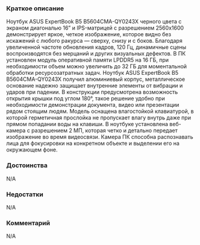 ### **Краткое описание**
Ноутбук ASUS ExpertBook B5 B5604CMA-QY0243X черного цвета с экраном диагональю 16” и IPS-матрицей с разрешением 2560x1600 демонстрирует яркое, четкое изображение, которое видно без искажений с любого ракурса — сверху, снизу и с боков. Благодаря увеличенной частоте обновления кадров, 120 Гц, динамичные сцены воспроизводятся без мерцаний и других визуальных дефектов. В ПК установлен модуль оперативной памяти LPDDR5 на 16 ГБ, при необходимости объем можно увеличить до 32 ГБ для моментальной обработки ресурсозатратных задач.  Ноутбук ASUS ExpertBook B5 B5604CMA-QY0243X получил алюминиевый корпус, металлическое основание надежно защищает внутренние элементы от вибрации и ударов при падении. В конструкции предусмотрена возможность открытия крышки под углом 180°, такое решение удобно при необходимости демонстрации документа, видео или презентации рядом стоящим людям. Модель оснащена влагостойкой клавиатурой, в которой герметичная прослойка не пропускает влагу внутрь даже при прямом попадании воды на клавиши. В ноутбуке установлена веб-камера с разрешением 2 МП, которая четко и детально передает изображение во время видеосвязи. Камера ПК способна распознавать лица для фокусировки на конкретном объекте и выделении его на окружающем фоне.

### **Достоинства**
N/A

### **Недостатки**
N/A

### **Комментарий**
N/A
